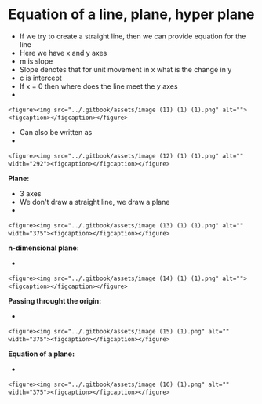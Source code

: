 # Equation of a line, plane, hyper plane

* If we try to create a straight line, then we can provide equation for the line
* Here we have x and y axes
* m is slope
* Slope denotes that for unit movement in x what is the change in y
* c is intercept
* If x = 0 then where does the line meet the y axes
*

    <figure><img src="../.gitbook/assets/image (11) (1) (1).png" alt=""><figcaption></figcaption></figure>
* Can also be written as
*

    <figure><img src="../.gitbook/assets/image (12) (1) (1).png" alt="" width="292"><figcaption></figcaption></figure>

**Plane:**

* 3 axes
* We don't draw a straight line, we draw a plane
*

    <figure><img src="../.gitbook/assets/image (13) (1) (1).png" alt="" width="375"><figcaption></figcaption></figure>

**n-dimensional plane:**

*

    <figure><img src="../.gitbook/assets/image (14) (1) (1).png" alt=""><figcaption></figcaption></figure>

**Passing throught the origin:**

*

    <figure><img src="../.gitbook/assets/image (15) (1).png" alt="" width="375"><figcaption></figcaption></figure>

**Equation of a plane:**

*

    <figure><img src="../.gitbook/assets/image (16) (1).png" alt="" width="375"><figcaption></figcaption></figure>
